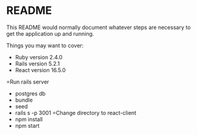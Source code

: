 # README

This README would normally document whatever steps are necessary to get the
application up and running.

Things you may want to cover:

* Ruby version
 2.4.0
* Rails version
 5.2.1
* React version
 16.5.0
 
 =Run rails server
  * postgres db
  * bundle
  * seed
  * rails s -p 3001
 =Change directory to react-client
  * npm install
  * npm start
